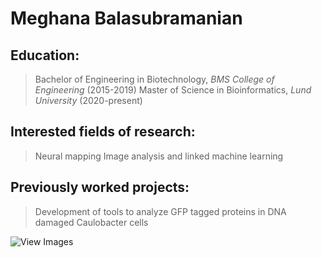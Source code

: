 # Meghana Balasubramanian

## Education: 
>
> Bachelor of Engineering in Biotechnology, *BMS College of Engineering* (2015-2019)
> Master of Science in Bioinformatics, *Lund University* (2020-present)
>

## Interested fields of research:
>
> Neural mapping
> Image analysis and linked machine learning
>

## Previously worked projects:
>
> Development of tools to analyze GFP tagged proteins in DNA damaged Caulobacter cells 
>


![View Images](https://www.google.com/url?sa=i&url=https%3A%2F%2Froyalsocietypublishing.org%2Fdoi%2F10.1098%2Frstb.2015.0028&psig=AOvVaw0ciip9qh1SxEvhzXChuEeE&ust=1599140142199000&source=images&cd=vfe&ved=0CAIQjRxqFwoTCMDU0rjLyusCFQAAAAAdAAAAABAE)
